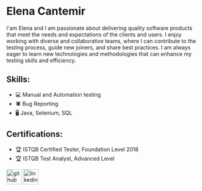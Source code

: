 # Elena Cantemir
I'am Elena and I am passionate about delivering quality software products that meet the needs and expectations of the clients and users. I enjoy working with diverse and collaborative teams, where I can contribute to the testing process, guide new joiners, and share best practices. I am always eager to learn new technologies and methodologies that can enhance my testing skills and efficiency.

## Skills:   
* 💻 Manual and Automation testing
* 🕷️ Bug Reporting
* 🖥️ Java, Selenium, SQL

## Certifications:
* 🏆 ISTQB Certified Tester, Foundation Level 2018
* 🏆 ISTQB Test Analyst, Advanced Level 


[<img src='https://cdn.jsdelivr.net/npm/simple-icons@3.0.1/icons/github.svg' alt='github' height='40'>](https://github.com/elenacantemir)  [<img src='https://cdn.jsdelivr.net/npm/simple-icons@3.0.1/icons/linkedin.svg' alt='linkedin' height='40'>](https://www.linkedin.com/in/elena-cantemir-81160968//)  
